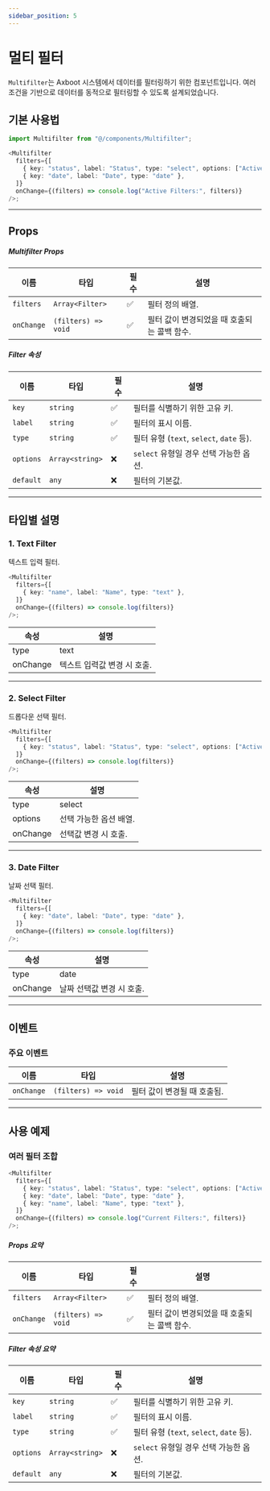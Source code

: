 ```yaml
---
sidebar_position: 5
---
```


# 멀티 필터

`Multifilter`는 Axboot 시스템에서 데이터를 필터링하기 위한 컴포넌트입니다. 여러 조건을 기반으로 데이터를 동적으로 필터링할 수 있도록 설계되었습니다.


## 기본 사용법

```typescript jsx
import Multifilter from "@/components/Multifilter";

<Multifilter
  filters={[
    { key: "status", label: "Status", type: "select", options: ["Active", "Inactive"] },
    { key: "date", label: "Date", type: "date" },
  ]}
  onChange={(filters) => console.log("Active Filters:", filters)}
/>;
```
---

## Props

##### Multifilter Props
| 이름       | 타입               | 필수 | 설명                                     |
|------------|--------------------|------|------------------------------------------|
| `filters`  | `Array<Filter>`    | ✅   | 필터 정의 배열.                          |
| `onChange` | `(filters) => void`| ✅   | 필터 값이 변경되었을 때 호출되는 콜백 함수. |


##### Filter 속성
| 이름       | 타입               | 필수 | 설명                                    |
|------------|--------------------|------|-----------------------------------------|
| `key`      | `string`           | ✅   | 필터를 식별하기 위한 고유 키.            |
| `label`    | `string`           | ✅   | 필터의 표시 이름.                        |
| `type`     | `string`           | ✅   | 필터 유형 (`text`, `select`, `date` 등). |
| `options`  | `Array<string>`    | ❌   | `select` 유형일 경우 선택 가능한 옵션.    |
| `default`  | `any`              | ❌   | 필터의 기본값.                           |


---

## 타입별 설명

### 1. Text Filter
텍스트 입력 필터.

```typescript jsx
<Multifilter
  filters={[
    { key: "name", label: "Name", type: "text" },
  ]}
  onChange={(filters) => console.log(filters)}
/>;
```

|속성	| 설명               |
|---|------------------|
|type	| text             |
|onChange	| 텍스트 입력값 변경 시 호출. |

---
### 2. Select Filter
드롭다운 선택 필터.

```typescript jsx
<Multifilter
  filters={[
    { key: "status", label: "Status", type: "select", options: ["Active", "Inactive"] },
  ]}
  onChange={(filters) => console.log(filters)}
/>;
```
|속성	| 설명              |
|---|-----------------|
|type	| select          |
|options	| 선택 가능한 옵션 배열.   |
|onChange	| 선택값 변경 시 호출.    |

---
### 3. Date Filter
날짜 선택 필터.

```typescript jsx
<Multifilter
  filters={[
    { key: "date", label: "Date", type: "date" },
  ]}
  onChange={(filters) => console.log(filters)}
/>;
```
|속성	| 설명              |
|---|-----------------|
|type	| date            |
|onChange	| 날짜 선택값 변경 시 호출. |

---

## 이벤트

### 주요 이벤트

|이름	|타입	|설명|
|---|---|---|
|`onChange`	|`(filters) => void`	|필터 값이 변경될 때 호출됨.|

---

## 사용 예제

### 여러 필터 조합
```typescript jsx
<Multifilter
  filters={[
    { key: "status", label: "Status", type: "select", options: ["Active", "Inactive"] },
    { key: "date", label: "Date", type: "date" },
    { key: "name", label: "Name", type: "text" },
  ]}
  onChange={(filters) => console.log("Current Filters:", filters)}
/>;
```
##### Props 요약
| 이름       | 타입               | 필수 | 설명                                     |
|------------|--------------------|------|------------------------------------------|
| `filters`  | `Array<Filter>`    | ✅   | 필터 정의 배열.                          |
| `onChange` | `(filters) => void`| ✅   | 필터 값이 변경되었을 때 호출되는 콜백 함수. |


##### Filter 속성 요약
| 이름       | 타입               | 필수 | 설명                                    |
|------------|--------------------|------|-----------------------------------------|
| `key`      | `string`           | ✅   | 필터를 식별하기 위한 고유 키.            |
| `label`    | `string`           | ✅   | 필터의 표시 이름.                        |
| `type`     | `string`           | ✅   | 필터 유형 (`text`, `select`, `date` 등). |
| `options`  | `Array<string>`    | ❌   | `select` 유형일 경우 선택 가능한 옵션.    |
| `default`  | `any`              | ❌   | 필터의 기본값.                           |


